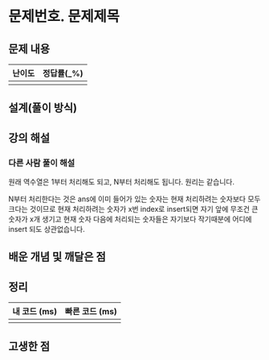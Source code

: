 # 문제번호. 문제제목

## 문제 내용


| 난이도 | 정답률(\_%) |
| :----: | :---------: |
|        |             |

## 설계(풀이 방식)

## 강의 해설
### 다른 사람 풀이 해설
원래 역수열은 1부터 처리해도 되고, N부터 처리해도 됩니다. 원리는 같습니다.

 N부터 처리한다는 것은 ans에 이미 들어가 있는 숫자는 현재 처리하려는  숫자보다 모두 크다는 것이므로 현재 처리하려는 숫자가 x번 index로 insert되면 자기 앞에 무조건 큰 숫자가 x개 생기고 현재 숫자 다음에 처리되는 숫자들은 자기보다 작기때분에 어디에 insert 되도 상관없습니다.

## 배운 개념 및 깨달은 점

## 정리

| 내 코드 (ms) | 빠른 코드 (ms) |
| :----------: | :------------: |
|              |                |

## 고생한 점